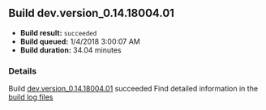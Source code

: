 ## Build dev.version_0.14.18004.01
- **Build result:** `succeeded`
- **Build queued:** 1/4/2018 3:00:07 AM
- **Build duration:** 34.04 minutes
### Details
Build [dev.version_0.14.18004.01](https://winappstudio.visualstudio.com/web/build.aspx?pcguid=a4ef43be-68ce-4195-a619-079b4d9834c2&builduri=vstfs%3a%2f%2f%2fBuild%2fBuild%2f24589) succeeded
Find detailed information in the [build log files](https://uwpctdiags.blob.core.windows.net/buildlogs/dev.version_0.14.18004.01_logs.zip)
